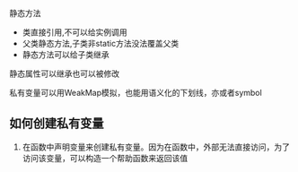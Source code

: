静态方法
  * 类直接引用,不可以给实例调用
  * 父类静态方法,子类非static方法没法覆盖父类
  * 静态方法可以给子类继承

静态属性可以继承也可以被修改

私有变量可以用WeakMap模拟，也能用语义化的下划线，亦或者symbol

## 如何创建私有变量
1. 在函数中声明变量来创建私有变量。因为在函数中，外部无法直接访问，为了访问该变量，可以构造一个帮助函数来返回该值